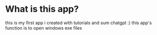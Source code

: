 # What is this app?
this is my first app i created with tutorials and sum chatgpt :)
this app's function is to open windows exe files 



